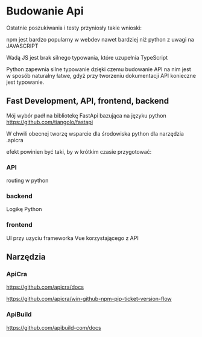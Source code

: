# Budowanie Api

Ostatnie poszukiwania i testy przyniosły takie wnioski:

npm jest bardzo popularny w webdev nawet bardziej niż python z uwagi na JAVASCRIPT

Wadą JS jest brak silnego typowania, które uzupełnia TypeScript

Python zapewnia silne typowanie dzięki czemu budowanie API na nim jest w sposób naturalny łatwe, gdyż
przy tworzeniu dokumentacji API konieczne jest typowanie.

## Fast Development, API, frontend, backend
Mój wybór padł na bibliotekę FastApi bazująca na języku python
https://github.com/tiangolo/fastapi

W chwili obecnej tworzę wsparcie dla środowiska python dla narzędzia .apicra

efekt powinien być taki, by w krótkim czasie przygotować:

### API
routing w python

### backend
Logikę Python

### frontend
UI przy uzyciu frameworka Vue
korzystającego z API


## Narzędzia

### ApiCra
https://github.com/apicra/docs

https://github.com/apicra/win-github-npm-pip-ticket-version-flow


### ApiBuild
https://github.com/apibuild-com/docs
